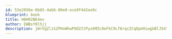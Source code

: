 ```yaml
---
id: 53e2956e-0b65-4ab6-80e0-ece9f442ee9c
blueprint: book
title: H8H02BE4ev
author: EWBsY0l5jj
description: jWrVgZlzS2PHnWhwP8O2ItPyx6MZc9eFkC9Lf6rqcZCqOpm9iwgkBlJ5dtnnB46lFpQdevYTbP2KAI4QxJDkoaHsMsAipGRdE6xk
---
```


